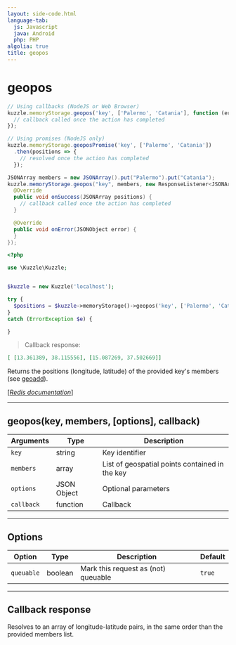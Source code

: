 ```yaml
---
layout: side-code.html
language-tab:
  js: Javascript
  java: Android
  php: PHP
algolia: true
title: geopos
---
```


# geopos

```js
// Using callbacks (NodeJS or Web Browser)
kuzzle.memoryStorage.geopos('key', ['Palermo', 'Catania'], function (err, positions) {
  // callback called once the action has completed
});

// Using promises (NodeJS only)
kuzzle.memoryStorage.geoposPromise('key', ['Palermo', 'Catania'])
  .then(positions => {
    // resolved once the action has completed
  });
```

```java
JSONArray members = new JSONArray().put("Palermo").put("Catania");
kuzzle.memoryStorage.geopos("key", members, new ResponseListener<JSONArray>() {
  @Override
  public void onSuccess(JSONArray positions) {
    // callback called once the action has completed
  }

  @Override
  public void onError(JSONObject error) {
  }
});
```

```php
<?php

use \Kuzzle\Kuzzle;


$kuzzle = new Kuzzle('localhost');

try {
  $positions = $kuzzle->memoryStorage()->geopos('key', ['Palermo', 'Catania']);
}
catch (ErrorException $e) {

}
```

> Callback response:

```json
[ [13.361389, 38.115556], [15.087269, 37.502669]]
```


Returns the positions (longitude, latitude) of the provided key's members (see [geoadd](/sdk-reference/memory-storage/geoadd)).  

[[_Redis documentation_]](https://redis.io/commands/geopos)

---

## geopos(key, members, [options], callback)

| Arguments | Type | Description |
|---------------|---------|----------------------------------------|
| `key` | string | Key identifier |
| `members` | array | List of geospatial points contained in the key |
| `options` | JSON Object | Optional parameters |
| `callback` | function | Callback |

---

## Options

| Option | Type | Description | Default |
|---------------|---------|----------------------------------------|---------|
| `queuable` | boolean | Mark this request as (not) queuable | `true` |

---

## Callback response

Resolves to an array of longitude-latitude pairs, in the same order than the provided members list.  
